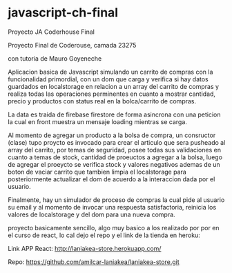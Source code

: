 # javascript-ch-final
Proyecto JA Coderhouse Final

Proyecto Final de Coderouse, camada 23275

con tutoria de Mauro Goyeneche

Aplicacion basica de Javascript simulando un carrito de compras con la funcionalidad primordial, con un dom que carga y verifica si hay datos guardados en localstorage en relacion a un array del carrito de compras y realiza todas las operaciones perminentes en cuanto a mostrar cantidad, precio y productos con status real en la bolca/carrito de compras.

La data es traida de firebase firestore de forma asincrona con una peticion la cual en front muestra un mensaje loading mientras se carga.

Al momento de agregar un producto a la bolsa de compra, un consructor (clase) tupo proycto es invocado para crear el articulo que sera pusheado al array del carrito, por temas de seguridad, posee todas sus validaciones en cuanto a temas de stock, cantidad de proeuctos a agregar a la bolsa, luego de agregar el proeycto se verifica stock y valores negativos ademas de un boton de vaciar carrito que tambien limpia el localstorage para posteriormente actualizar el dom de acuerdo a la interaccion dada por el usuario.

Finalmente, hay un simulador de proceso de compras la cual pide al usuario su email y al momento de invocar una respuesta satisfactoria, reinicia los valores de localstorage y del dom para una nueva compra.

proyecto basicamente sencillo, algo muy basico a los realizado por por en el curso de react, lo cal dejo el repo y el link de la tienda en heroku:

Link APP React: http://laniakea-store.herokuapp.com/

Repo: https://github.com/amilcar-laniakea/laniakea-store.git
